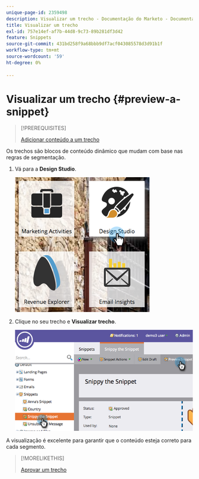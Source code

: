 ```yaml
---
unique-page-id: 2359498
description: Visualizar um trecho - Documentação do Marketo - Documentação do produto
title: Visualizar um trecho
exl-id: 757e14ef-af7b-44d8-9c73-89b281df3d42
feature: Snippets
source-git-commit: 431bd258f9a68bbb9df7acf043085578d3d91b1f
workflow-type: tm+mt
source-wordcount: '59'
ht-degree: 0%

---
```


# Visualizar um trecho {#preview-a-snippet}

>[!PREREQUISITES]
>
>[Adicionar conteúdo a um trecho](/help/marketo/product-docs/personalization/segmentation-and-snippets/snippets/add-content-to-a-snippet.md)

Os trechos são blocos de conteúdo dinâmico que mudam com base nas regras de segmentação.

1. Vá para a **Design Studio**.

   ![](assets/designstudio-3.png)

1. Clique no seu trecho e **Visualizar trecho**.

   ![](assets/image2014-9-16-9-3a48-3a32.png)

A visualização é excelente para garantir que o conteúdo esteja correto para cada segmento.

>[!MORELIKETHIS]
>
>[Aprovar um trecho](/help/marketo/product-docs/personalization/segmentation-and-snippets/snippets/approve-a-snippet.md)
